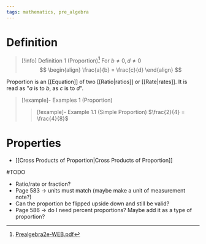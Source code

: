```yaml
---
tags: mathematics, pre_algebra
---
```


# Definition

> [!info] Definition 1 (Proportion)[^1]
> For $b \neq 0, d \neq 0$
> $$
> \begin{align}
> \frac{a}{b} = \frac{c}{d}
> \end{align}
> $$

Proportion is an [[Equation]] of two [[Ratio|ratios]] or [[Rate|rates]]. It is read as "$a$ is to $b$, as $c$ is to $d$".

> [!example]- Examples 1 (Proportion)
> > [!example]- Example 1.1 (Simple Proportion)
> > $\frac{2}{4} = \frac{4}{8}$

# Properties

- [[Cross Products of Proportion|Cross Products of Proportion]]


#TODO 
- Ratio/rate or fraction?
- Page 583 -> units must match (maybe make a unit of measurement note?)
- Can the proportion be flipped upside down and still be valid?
- Page 586 -> do I need percent proportions? Maybe add it as a type of proportion?

[^1]: [Prealgebra2e-WEB.pdf](zotero://open-pdf/library/items/W4QW2QZI?page=578)
